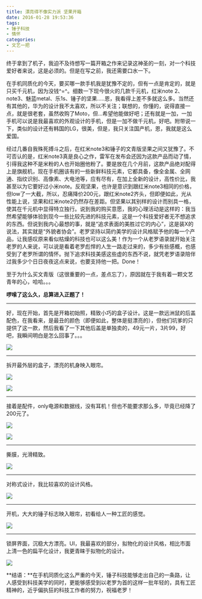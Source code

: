 ```yaml
---
title: 漂亮得不像实力派 坚果开箱
date: 2016-01-28 19:53:36
tags: 
- 锤子科技
- 情怀
categories:
- 文艺一把
---
```


终于拿到了机子，我迫不及待想写一篇开箱之作来记录这神圣的一刻，对一个科技爱好者来说，这是必须的。但是在写之前，我还需要口水一下。

在手机同质化的今天，要买哪一款手机我是犹豫不定的，但有一点是肯定的，就是只买千元机，因为没钱^=^。细数一下现今很火的几款千元机，红米note 2、note3、魅蓝metal、乐1s、锤子的坚果.....恩，我看得上差不多就这么多。当然还有其他的，华为的设计我不太喜欢，所以不关注；联想的，你懂的，说得直接一点，就是很老套，虽然收购了Moto，但...希望他能做好吧；还有就是一加，一加手机可以说是我最喜欢的外观设计的手机，但是一加不做千元机，好吧。附带说一下，类似的设计还有韩国的LG，很美，但是，我只关注国产机，恩，我就是这么爱国。

经过几番自我殊死搏斗之后，在红米note3和锤子的文青版坚果之间又犹豫了。不可否认的是，红米note3真是良心之作，雷军在发布会还因为这款产品而动了情，引得我这种不是米粉的人也开始圈他粉了。要是放在几个月前，这款产品绝对配得上是旗舰机，现在手机圈该有的一些新鲜科技元素，它都具备，像全金属、全网通、指纹识别、高像素、大电池等，应有尽有，在加上全新的设计，高性价比，我甚至以为它要好过小米note。反观坚果，也许是意识到跟红米note3相同的价格，但low了一大截，所以，忍痛降价200元，跟红米note2齐头，但即便如此，光从性能上说，坚果和红米note2仍然存在差距。但坚果以其别样的设计而别具一格，使其在千元机中显得特立独行。说到我的购买意愿，我的心理活动是这样的：我当然希望能够体验到现今一些比较先进的科技元素，这是一个科技爱好者无不想追求的东西。但说到我内心最想的事，就是“追求表面的美胜过它的内心”，这是装X的说法，其实就是“外貌者协会”。老罗坚持以简约美学的设计风格赋予他的每一个产品，让我感叹原来看似枯燥的科技也可以这么美！作为一个从老罗语录就开始关注老罗的人来说，可以说是看着老罗彪悍的人生一路走过来的，多少有些感概，也感受到了老罗所谓的情怀。抛下追求科技美感这些虚的东西不说，就凭老罗语录陪伴过我多少个日日夜夜这点来说，也要支持他一把。Done！

至于为什么买文青版（这很重要的一点，差点忘了），原因就在于我有着一颗文艺青年的心，哈哈。。。

**啰嗦了这么久，总算进入正题了！**   

* * *

好，现在开始，首先是开箱初始照，精致小巧的盒子设计。这是一款远洲鼠的后盖配色，在我看来，是最丑的颜色（即便如此，整体是挺漂亮的），但他们坑爹的只提供了这一款，然后我看了一下其他后盖是单独卖的，49元一片，3片99，好吧，我瞬间明白是怎么回事了。。。

![](/image/mobile/jg1.jpg)    

* * *

拆开最外层的盒子，漂亮的机身映入眼帘。

![](/image/mobile/jg2.jpg)

![](/image/mobile/jg3.jpg)  

* * *

接着是配件，only电源和数据线，没有耳机！但也不能要求那么多，毕竟已经降了200元了。

![](/image/mobile/jg4.jpg)

![](/image/mobile/jg5.jpg)  

* * *

撕膜，光滑精致。

![](/image/mobile/jg6.jpg)  

* * *

对称式设计，我比较喜欢的设计风格。

![](/image/mobile/jg7.jpg)  

* * *

开机，大大的锤子标志映入眼帘，初看给人一种工匠的感觉。

![](/image/mobile/jg9.jpg)  

* * *

锁屏界面，沉稳大方漂亮。UI，我最喜欢的部分，拟物化的设计风格，相比市面上清一色的扁平化设计，我更青睐于拟物化的设计。

![](/image/mobile/jg11.jpg)  

**结语：**在手机同质化这么严重的今天，锤子科技能够走出自己的一条路，让人感受到科技美学的同时，更能够感受到以老罗为首的这样一批年轻的，具有工匠精神的，近乎偏执狂的科技工作者的努力，祝福老罗！